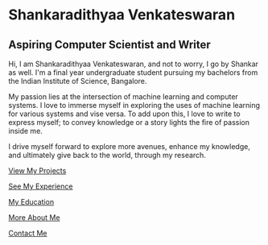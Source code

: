 # Shankaradithyaa Venkateswaran
## Aspiring Computer Scientist and Writer

Hi, I am Shankaradithyaa Venkateswaran, and not to worry, I go by Shankar as well. I'm a final year undergraduate student pursuing my bachelors from the Indian Institute of Science, Bangalore.

My passion lies at the intersection of machine learning and computer systems. I love to immerse myself in exploring the uses of machine learning for various systems and vise versa. To add upon this, I love to write to express myself; to convey knowledge or a story lights the fire of passion inside me.

I drive myself forward to explore more avenues, enhance my knowledge, and ultimately give back to the world, through my research.


[View My Projects](projects.md)

[See My Experience](experience.md)

[My Education](education.md)

[More About Me](about.md)

[Contact Me](contact.md)

